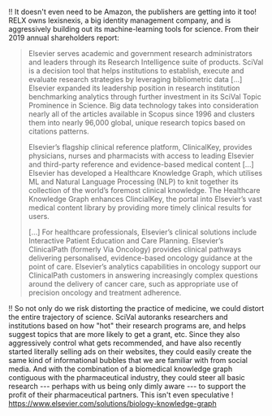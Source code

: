 
!! It doesn't even need to be Amazon, the publishers are getting into it too! RELX owns lexisnexis, a big identity management company, and is aggressively building out its machine-learning tools for science. From their 2019 annual shareholders report:

> Elsevier serves academic and government research administrators and leaders through its Research Intelligence suite of products. SciVal is a decision tool that helps institutions to establish, execute and evaluate research strategies by leveraging bibliometric data [...] Elsevier expanded its leadership position in research institution benchmarking analytics through further investment in its SciVal Topic Prominence in Science. Big data technology takes into consideration nearly all of the articles available in Scopus since 1996 and clusters them into nearly 96,000 global, unique research topics based on citations patterns.
>
> Elsevier’s flagship clinical reference platform, ClinicalKey, provides physicians, nurses and pharmacists with access to leading Elsevier and third-party reference and evidence-based medical content [...] Elsevier has developed a Healthcare Knowledge Graph, which utilises ML and Natural Language Processing (NLP) to knit together its collection of the world’s foremost clinical knowledge. The Healthcare Knowledge Graph enhances ClincialKey, the portal into Elsevier’s vast medical content library by providing more timely clinical results for users.
> 
> [...]
> For healthcare professionals, Elsevier’s clinical solutions include Interactive Patient Education and Care Planning. Elsevier’s ClinicalPath (formerly Via Oncology) provides clinical pathways delivering personalised, evidence-based oncology guidance at the point of care. Elsevier’s analytics capabilities in oncology support our ClinicalPath customers in answering increasingly complex questions around the delivery of cancer care, such as appropriate use of precision oncology and treatment adherence.

!! So not only do we risk distorting the practice of medicine, we could distort the entire trajectory of science. SciVal autoranks researchers and institutions based on how "hot" their research programs are, and helps suggest topics that are more likely to get a grant, etc. Since they also aggressively control what gets recommended, and have also recently started literally selling ads on their websites, they could easily create the same kind of informational bubbles that we are familiar with from social media. And with the combination of a biomedical knowledge graph contiguous with the pharmaceutical industry, they could steer all basic research --- perhaps with us being only dimly aware --- to support the profit of their pharmaceutical partners. This isn't even speculative ! https://www.elsevier.com/solutions/biology-knowledge-graph